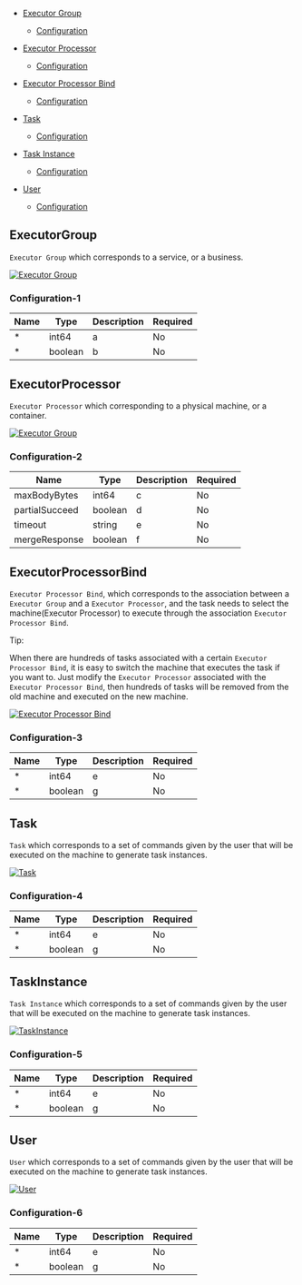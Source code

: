 
- [Executor Group](#ExecutorGroup)
    - [Configuration](#configuration-1)

- [Executor Processor](#ExecutorProcessor)
    - [Configuration](#configuration-2)

- [Executor Processor Bind](#ExecutorProcessorBind)
    - [Configuration](#configuration-3)

- [Task](#Task)
    - [Configuration](#configuration-4)

- [Task Instance](#TaskInstance)
    - [Configuration](#configuration-5)

- [User](#User)
    - [Configuration](#configuration-6)


## ExecutorGroup

`Executor Group` which corresponds to a service, or a business.

<a href="">
    <img src="./doc/delicate_logo.png"
         alt="Executor Group" title="Executor Group"  />
</a>


### Configuration-1

| Name           | Type                                               | Description                                                                                                                                     | Required |
| -------------- | -------------------------------------------------- | ----------------------------------------------------------------------------------------------------------------------------------------------- | -------- |
| *   | int64                                              | a                                                                        | No       |
| * | boolean                                            |   b     | No       |







## ExecutorProcessor

`Executor Processor` which corresponding to a physical machine, or a container.

<a href="">
    <img src="./doc/delicate_logo.png"
         alt="Executor Group" title="Executor Group"  />
</a>


### Configuration-2

| Name           | Type                                               | Description                                                                                                                                     | Required |
| -------------- | -------------------------------------------------- | ----------------------------------------------------------------------------------------------------------------------------------------------- | -------- |
| maxBodyBytes   | int64                                              | c                                                                         | No       |
| partialSucceed | boolean                                            | d       | No       |
| timeout        | string                                             |e                                                                                                  | No       |
| mergeResponse  | boolean                                            | f | No       |




## ExecutorProcessorBind

`Executor Processor Bind`, which corresponds to the association between a `Executor Group` and a `Executor Processor`, and the task needs to select the machine(Executor Processor) to execute through the association `Executor Processor Bind`. 


Tip:

When there are hundreds of tasks associated with a certain `Executor Processor Bind`, it is easy to switch the machine that executes the task if you want to. Just modify the `Executor Processor` associated with the `Executor Processor Bind`, then hundreds of tasks will be removed from the old machine and executed on the new machine.

<a href="">
    <img src="./doc/a.png"
         alt="Executor Processor Bind" title="Executor Processor Bind"  />
</a>


### Configuration-3

| Name           | Type                                               | Description                                                                                                                                     | Required |
| -------------- | -------------------------------------------------- | ----------------------------------------------------------------------------------------------------------------------------------------------- | -------- |
| *   | int64                                              | e                                                                         | No       |
| * | boolean                                            | g      | No       |




## Task

`Task` which corresponds to a set of commands given by the user that will be executed on the machine to generate task instances.

<a href="">
    <img src="./doc/delicate_logo.png"
         alt="Task" title="Task"  />
</a>


### Configuration-4

| Name           | Type                                               | Description                                                                                                                                     | Required |
| -------------- | -------------------------------------------------- | ----------------------------------------------------------------------------------------------------------------------------------------------- | -------- |
| *   | int64                                              |e                                                                     | No       |
| * | boolean                                            | g       | No       |



## TaskInstance

`Task Instance` which corresponds to a set of commands given by the user that will be executed on the machine to generate task instances.

<a href="">
    <img src="./doc/delicate_logo.png"
         alt="TaskInstance" title="TaskInstance"  />
</a>


### Configuration-5

| Name           | Type                                               | Description                                                                                                                                     | Required |
| -------------- | -------------------------------------------------- | ----------------------------------------------------------------------------------------------------------------------------------------------- | -------- |
| *   | int64                                              |e                                                                     | No       |
| * | boolean                                            | g       | No       |


## User

`User` which corresponds to a set of commands given by the user that will be executed on the machine to generate task instances.

<a href="">
    <img src="./doc/delicate_logo.png"
         alt="User" title="User"  />
</a>


### Configuration-6

| Name           | Type                                               | Description                                                                                                                                     | Required |
| -------------- | -------------------------------------------------- | ----------------------------------------------------------------------------------------------------------------------------------------------- | -------- |
| *   | int64                                              |e                                                                     | No       |
| * | boolean                                            | g       | No       |



